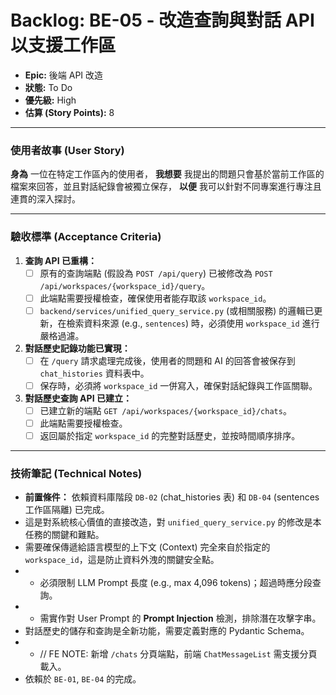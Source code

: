 # Backlog: BE-05 - 改造查詢與對話 API 以支援工作區

- **Epic:** 後端 API 改造
- **狀態:** To Do
- **優先級:** High
- **估算 (Story Points):** 8

---

### 使用者故事 (User Story)

**身為** 一位在特定工作區內的使用者，
**我想要** 我提出的問題只會基於當前工作區的檔案來回答，並且對話紀錄會被獨立保存，
**以便** 我可以針對不同專案進行專注且連貫的深入探討。

---

### 驗收標準 (Acceptance Criteria)

1.  **查詢 API 已重構：**
    -   [ ] 原有的查詢端點 (假設為 `POST /api/query`) 已被修改為 `POST /api/workspaces/{workspace_id}/query`。
    -   [ ] 此端點需要授權檢查，確保使用者能存取該 `workspace_id`。
    -   [ ] `backend/services/unified_query_service.py` (或相關服務) 的邏輯已更新，在檢索資料來源 (e.g., `sentences`) 時，必須使用 `workspace_id` 進行嚴格過濾。

2.  **對話歷史記錄功能已實現：**
    -   [ ] 在 `/query` 請求處理完成後，使用者的問題和 AI 的回答會被保存到 `chat_histories` 資料表中。
    -   [ ] 保存時，必須將 `workspace_id` 一併寫入，確保對話紀錄與工作區關聯。

3.  **對話歷史查詢 API 已建立：**
    -   [ ] 已建立新的端點 `GET /api/workspaces/{workspace_id}/chats`。
    -   [ ] 此端點需要授權檢查。
    -   [ ] 返回屬於指定 `workspace_id` 的完整對話歷史，並按時間順序排序。

---

### 技術筆記 (Technical Notes)

-   **前置條件：** 依賴資料庫階段 `DB-02` (chat_histories 表) 和 `DB-04` (sentences 工作區隔離) 已完成。
-   這是對系統核心價值的直接改造，對 `unified_query_service.py` 的修改是本任務的關鍵和難點。
-   需要確保傳遞給語言模型的上下文 (Context) 完全來自於指定的 `workspace_id`，這是防止資料外洩的關鍵安全點。
-   -   必須限制 LLM Prompt 長度 (e.g., max 4,096 tokens)；超過時應分段查詢。
-   -   需實作對 User Prompt 的 **Prompt Injection** 檢測，排除潛在攻擊字串。
-   對話歷史的儲存和查詢是全新功能，需要定義對應的 Pydantic Schema。
-   -   // FE NOTE: 新增 `/chats` 分頁端點，前端 `ChatMessageList` 需支援分頁載入。
-   依賴於 `BE-01`, `BE-04` 的完成。 